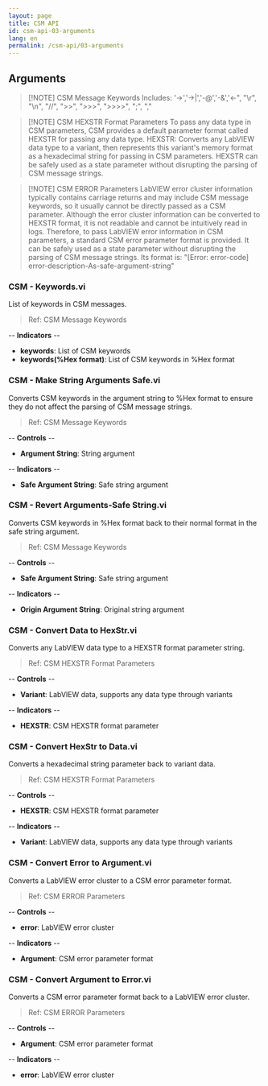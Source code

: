 ```yaml
---
layout: page
title: CSM API
id: csm-api-03-arguments
lang: en
permalink: /csm-api/03-arguments
---
```


## Arguments

> [!NOTE] CSM Message Keywords
> Includes: '->','->|','-@','-&','<-", "\r", "\n", "//", ">>", ">>>", ">>>>", ";", ","

> [!NOTE] CSM HEXSTR Format Parameters
> To pass any data type in CSM parameters, CSM provides a default parameter format called HEXSTR for passing any data type.
> HEXSTR: Converts any LabVIEW data type to a variant, then represents this variant's memory format as a hexadecimal string for passing in CSM parameters.
> HEXSTR can be safely used as a state parameter without disrupting the parsing of CSM message strings.

> [!NOTE] CSM ERROR Parameters
> LabVIEW error cluster information typically contains carriage returns and may include CSM message keywords, so it usually cannot be directly passed as a CSM parameter.
> Although the error cluster information can be converted to HEXSTR format, it is not readable and cannot be intuitively read in logs.
> Therefore, to pass LabVIEW error information in CSM parameters, a standard CSM error parameter format is provided. It can be safely used as a state parameter without disrupting the parsing of CSM message strings.
> Its format is: "[Error: error-code] error-description-As-safe-argument-string"

### CSM - Keywords.vi

List of keywords in CSM messages.

> Ref: CSM Message Keywords

-- <b>Indicators</b> --
- <b>keywords</b>: List of CSM keywords
- <b>keywords(%Hex format)</b>: List of CSM keywords in %Hex format

### CSM - Make String Arguments Safe.vi

Converts CSM keywords in the argument string to %Hex format to ensure they do not affect the parsing of CSM message strings.

> Ref: CSM Message Keywords

-- <b>Controls</b> --
- <b>Argument String</b>: String argument

-- <b>Indicators</b> --
- <b>Safe Argument String</b>: Safe string argument

### CSM - Revert Arguments-Safe String.vi

Converts CSM keywords in %Hex format back to their normal format in the safe string argument.

> Ref: CSM Message Keywords

-- <b>Controls</b> --
- <b>Safe Argument String</b>: Safe string argument

-- <b>Indicators</b> --
- <b>Origin Argument String</b>: Original string argument

### CSM - Convert Data to HexStr.vi

Converts any LabVIEW data type to a HEXSTR format parameter string.

> Ref: CSM HEXSTR Format Parameters

-- <b>Controls</b> --
- <b>Variant</b>: LabVIEW data, supports any data type through variants

-- <b>Indicators</b> --
- <b>HEXSTR</b>: CSM HEXSTR format parameter

### CSM - Convert HexStr to Data.vi

Converts a hexadecimal string parameter back to variant data.

> Ref: CSM HEXSTR Format Parameters

-- <b>Controls</b> --
- <b>HEXSTR</b>: CSM HEXSTR format parameter

-- <b>Indicators</b> --
- <b>Variant</b>: LabVIEW data, supports any data type through variants

### CSM - Convert Error to Argument.vi

Converts a LabVIEW error cluster to a CSM error parameter format.

> Ref: CSM ERROR Parameters

-- <b>Controls</b> --
- <b>error</b>: LabVIEW error cluster

-- <b>Indicators</b> --
- <b>Argument</b>: CSM error parameter format

### CSM - Convert Argument to Error.vi

Converts a CSM error parameter format back to a LabVIEW error cluster.

> Ref: CSM ERROR Parameters

-- <b>Controls</b> --
- <b>Argument</b>: CSM error parameter format

-- <b>Indicators</b> --
- <b>error</b>: LabVIEW error cluster

